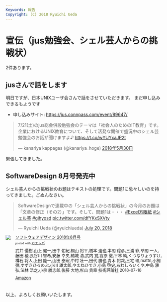 ```yaml
---
Keywords: 報告
Copyright: (C) 2018 Ryuichi Ueda
---
```


# 宣伝（jus勉強会、シェル芸人からの挑戦状）

2件あります。

## jusさんで話をします

明日ですが、日本UNIXユーザ会さんで話をさせていただきます。
まだ申し込みできるもようです

* 申し込みサイト: https://jus.connpass.com/event/89647/

<blockquote class="twitter-tweet" data-lang="ja"><p lang="ja" dir="ltr">7/21(土)のjus総会併設勉強会のテーマは「社会人のためのIT教育」です。<br>企業におけるUNIX教育について、そして活発な開催で盛況中のシェル芸勉強会のお話が聞けますよ♪ <a href="https://t.co/wYUYxaJP2t">https://t.co/wYUYxaJP2t</a></p>&mdash; kanariya kappagas (@kanariya_hoge) <a href="https://twitter.com/kanariya_hoge/status/1001853538320900096?ref_src=twsrc%5Etfw">2018年5月30日</a></blockquote>
<script async src="https://platform.twitter.com/widgets.js" charset="utf-8"></script>


緊張してきました。

## SoftwareDesign 8月号発売中

シェル芸人からの挑戦状のお題はテキストの処理です。問題1に忌々しいのを持ってきました。ごぬんなさい。

<blockquote class="twitter-tweet" data-partner="tweetdeck"><p lang="ja" dir="ltr">SoftwareDesignで連載中の「シェル芸人からの挑戦状」の今月のお題は「文章の修正（その2）」です。そして、問題1は・・・ <a href="https://twitter.com/hashtag/Excel%E6%96%B9%E7%9C%BC%E7%B4%99?src=hash&amp;ref_src=twsrc%5Etfw">#Excel方眼紙</a> <a href="https://twitter.com/hashtag/%E3%82%B7%E3%82%A7%E3%83%AB%E8%8A%B8?src=hash&amp;ref_src=twsrc%5Etfw">#シェル芸</a> <a href="https://twitter.com/hashtag/gihyosd?src=hash&amp;ref_src=twsrc%5Etfw">#gihyosd</a> <a href="https://t.co/dfYKxSXVty">pic.twitter.com/dfYKxSXVty</a></p>&mdash; Ryuichi Ueda (@ryuichiueda) <a href="https://twitter.com/ryuichiueda/status/1020237434175406080?ref_src=twsrc%5Etfw">July 20, 2018</a></blockquote>



<div class="kaerebalink-box" style="text-align:left;padding-bottom:20px;font-size:small;zoom: 1;overflow: hidden;"><div class="kaerebalink-image" style="float:left;margin:0 15px 10px 0;"><a href="https://www.amazon.co.jp/exec/obidos/ASIN/B07D5952PS/ryuichiueda-22/" target="_blank" ><img src="https://images-fe.ssl-images-amazon.com/images/I/51U8OVU--mL._SL160_.jpg" style="border: none;" /></a></div><div class="kaerebalink-info" style="line-height:120%;zoom: 1;overflow: hidden;"><div class="kaerebalink-name" style="margin-bottom:10px;line-height:120%"><a href="https://www.amazon.co.jp/exec/obidos/ASIN/B07D5952PS/ryuichiueda-22/" target="_blank" >ソフトウェアデザイン 2018年8月号</a><div class="kaerebalink-powered-date" style="font-size:8pt;margin-top:5px;font-family:verdana;line-height:120%">posted with <a href="https://kaereba.com" rel="nofollow" target="_blank">カエレバ</a></div></div><div class="kaerebalink-detail" style="margin-bottom:5px;">武井 優樹,山上 健一,田中 佑紀,桐山 裕平,橋本 達也,本間 稔彦,三浦 彩,草間 一人,藤田 稜,長谷川 智希,安藤 幸央,結城 浩,武内 覚,宮原 徹,平林 純,くつなりょうすけ,樽石 将人,上田 隆一,山田 泰宏,中村 壮一,田代 勝也,青木 裕哉,三宅 理,mattn,小飼 弾,すずきひろのぶ,小川 雄太郎,やまねひでき,小島 啓史,あわしろいくや,中島 雅弘,法林 浩之,小泉 勝志郎,後藤 大地,杉山 貴章 技術評論社 2018-07-18    </div><div class="kaerebalink-link1" style="margin-top:10px;"><div class="shoplinkamazon" style="display:inline;margin-right:5px"><a href="https://www.amazon.co.jp/gp/search?keywords=%E3%82%BD%E3%83%95%E3%83%88%E3%82%A6%E3%82%A7%E3%82%A2%208%E6%9C%88%E5%8F%B7&__mk_ja_JP=%E3%82%AB%E3%82%BF%E3%82%AB%E3%83%8A&tag=ryuichiueda-22" target="_blank" >Amazon</a></div></div></div><div class="booklink-footer" style="clear: left"></div></div>


以上、よろしくお願いいたします。
